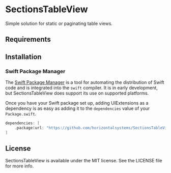 # SectionsTableView

Simple solution for static or paginating table views.

## Requirements

## Installation

### Swift Package Manager

The [Swift Package Manager](https://swift.org/package-manager/) is a tool for automating the distribution of Swift code
and is integrated into the `swift` compiler. It is in early development, but SectionsTableView does support its use on
supported platforms.

Once you have your Swift package set up, adding UIExtensions as a dependency is as easy as adding it to
the `dependencies` value of your `Package.swift`.

```swift
dependencies: [
    .package(url: "https://github.com/horizontalsystems/SectionsTableView.git", .upToNextMajor(from: "1.1.1"))
]
```

## License

SectionsTableView is available under the MIT license. See the LICENSE file for more info.
